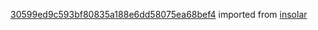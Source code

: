 [30599ed9c593bf80835a188e6dd58075ea68bef4](https://github.com/insolar/insolar/commit/30599ed9c593bf80835a188e6dd58075ea68bef4) imported from [insolar](https://github.com/insolar/insolar)
